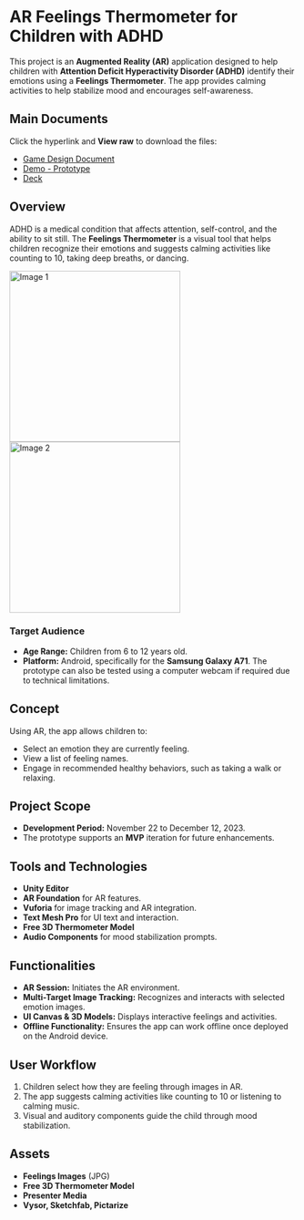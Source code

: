 # AR Feelings Thermometer for Children with ADHD

This project is an **Augmented Reality (AR)** application designed to help children with **Attention Deficit Hyperactivity Disorder (ADHD)** identify their emotions using a **Feelings Thermometer**. The app provides calming activities to help stabilize mood and encourages self-awareness.

## Main Documents
Click the hyperlink and **View raw** to download the files:

- [Game Design Document](https://github.com/AICarope/XR-Extended-Reality-AR-Augmented-Reality-Project/blob/main/Game%20Jam%20FInal%20Carmen%20Pena.docx)
- [Demo - Prototype](https://github.com/AICarope/XR-Extended-Reality-AR-Augmented-Reality-Project/blob/main/2023%20Final%20Webcam%20(1).webm)
- [Deck](https://github.com/AICarope/XR-Extended-Reality-AR-Augmented-Reality-Project/blob/main/2023%20Final.pptx)

## Overview
ADHD is a medical condition that affects attention, self-control, and the ability to sit still. The **Feelings Thermometer** is a visual tool that helps children recognize their emotions and suggests calming activities like counting to 10, taking deep breaths, or dancing.

<img src="https://github.com/user-attachments/assets/e4a1e8e2-7086-428e-8775-2b76c9ede134" alt="Image 1" width="300" />
<img src="https://github.com/user-attachments/assets/f71c8254-a1d4-4258-af73-7897fce85488" alt="Image 2" width="300" />

### Target Audience
- **Age Range:** Children from 6 to 12 years old.
- **Platform:** Android, specifically for the **Samsung Galaxy A71**. The prototype can also be tested using a computer webcam if required due to technical limitations.

## Concept
Using AR, the app allows children to:
- Select an emotion they are currently feeling.
- View a list of feeling names.
- Engage in recommended healthy behaviors, such as taking a walk or relaxing.

## Project Scope
- **Development Period:** November 22 to December 12, 2023.
- The prototype supports an **MVP** iteration for future enhancements.

## Tools and Technologies
- **Unity Editor**
- **AR Foundation** for AR features.
- **Vuforia** for image tracking and AR integration.
- **Text Mesh Pro** for UI text and interaction.
- **Free 3D Thermometer Model**
- **Audio Components** for mood stabilization prompts.

## Functionalities
- **AR Session:** Initiates the AR environment.
- **Multi-Target Image Tracking:** Recognizes and interacts with selected emotion images.
- **UI Canvas & 3D Models:** Displays interactive feelings and activities.
- **Offline Functionality:** Ensures the app can work offline once deployed on the Android device.

## User Workflow
1. Children select how they are feeling through images in AR.
2. The app suggests calming activities like counting to 10 or listening to calming music.
3. Visual and auditory components guide the child through mood stabilization.

## Assets
- **Feelings Images** (JPG)
- **Free 3D Thermometer Model**
- **Presenter Media**
- **Vysor, Sketchfab, Pictarize**

